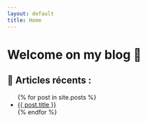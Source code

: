 ```yaml
---
layout: default
title: Home
---
```


# Welcome on my blog 🚀
## 📌 Articles récents :
<ul>
  {% for post in site.posts %}
    <li><a href="{{ post.url | relative_url }}">{{ post.title }}</a></li>
  {% endfor %}
</ul>